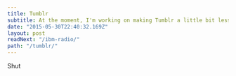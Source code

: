 ```yaml
---
title: Tumblr
subtitle: At the moment, I'm working on making Tumblr a little bit less introverted. Currently designing how messaging works across all scales, from the one–to–one to the many–to–many. There's also lots of other things happening, but more about that later.
date: "2015-05-30T22:40:32.169Z"
layout: post
readNext: "/ibm-radio/"
path: "/tumblr/"
---
```


Shut
